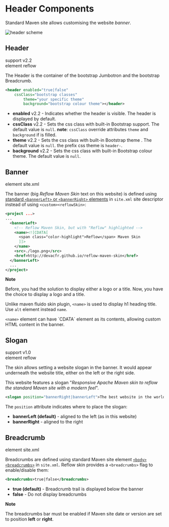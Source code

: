 # Header Components

Standard Maven site allows customising the website _banner_.

![header scheme](images/header-scheme.png)

## Header
support <span class="badge badge-primary">v2.2</span><br/>
element <span class="badge badge-secondary">reflow</span>

The Header is the container of the bootstrap Jumbotron and the bootstrap Breadcrumb.

```xml
<header enabled="true|false"
	cssClass="bootstrap classes"
     	theme="your specific theme"
     	background="bootstrap colour theme"></header>
```

- **enabled** <span class="badge badge-light">v2.2</span> - Indicates whether the header is visible. The header is displayed by default.
- **cssClass** <span class="badge badge-light">v2.2</span> - Sets the css class with built-in Bootstrap support. The default value is `null`. **note**: `cssClass` override attributes `theme` and `background` if is filled.
- **theme** <span class="badge badge-light">v2.2</span> - Sets the css class with built-in Bootstrap theme . The default value is `null`. the prefix css theme is `header-`.
- **background** <span class="badge badge-light">v2.2</span> - Sets the css class with built-in Bootstrap colour theme. The default value is `null`.

## Banner

element <span class="badge badge-secondary">site.xml</span>

The banner (big _Reflow Maven Skin_ text on this website) is defined using [standard `<bannerLeft>` or `<bannerRight>` elements][mvn-site-banner] in `site.xml` site
descriptor instead of using `<custom><reflowSkin>`:

```xml
<project ...>
...
  <bannerLeft>
    <!-- Reflow Maven Skin, but with "Reflow" highlighted -->
    <name><![CDATA[
      <span class="color-highlight">Reflow</span> Maven Skin
      ]]>
    </name>
    <src>./logo.png</src>
    <href>http://devacfr.github.io/reflow-maven-skin</href>
  </bannerLeft>
  ...
</project>
```

<div class="alert alert-info">
    <strong>Note</strong>
    <p>Before, you had the solution to display either a logo or a title. Now, you have the choice to display a logo and a title.</p>
    <p>Unlike maven fluido skin plugin, <code>&lt;name&gt;</code> is used to display h1 heading title. Use <code>alt</code> element instead <code>name</code>.</p>
    <p><code>&lt;name&gt;</code> element can have `CDATA` element as its contents, allowing custom HTML content in the banner.</p>
</div>

[mvn-site-banner]: http://maven.apache.org/plugins/maven-site-plugin/examples/sitedescriptor.html#Banner

## Slogan

support <span class="badge badge-primary">v1.0</span><br/>
element <span class="badge badge-secondary">reflow</span>

The skin allows setting a website slogan in the banner. It would appear underneath the website
title, either on the left or the right side.

This website features a slogan
"_Responsive Apache Maven skin to reflow the standard Maven site with a modern feel_".

```xml
<slogan position="bannerRight|bannerLeft">The best website in the world</slogan>
```

The `position` attribute indicates where to place the slogan:

- **bannerLeft (default)** - aligned to the left (as in this website)
- **bannerRight** - aligned to the right

## Breadcrumb

element <span class="badge badge-secondary">site.xml</span>

Breadcrumbs are defined using standard Maven site element
[`<body><breadcrumbs>`][mvn-site-breadcrumbs] in `site.xml`.
Reflow skin provides a `<breadcrumbs>` flag to enable/disable them:

```xml
<breadcrumbs>true|false</breadcrumbs>
```

- **true (default)** - Breadcrumb trail is displayed below the banner
- **false** - Do not display breadcrumbs

<div class="alert alert-info">
    <strong>Note</strong>
    <p>The breadcrumbs bar must be enabled if Maven site date or version are set to position <b>left</b> or <b>right</b>.</p>
</div>


[mvn-site-breadcrumbs]: http://maven.apache.org/plugins/maven-site-plugin/examples/sitedescriptor.html#Breadcrumbs
